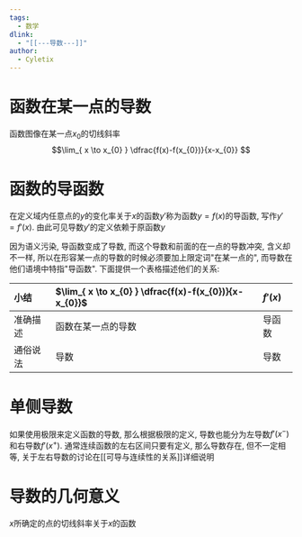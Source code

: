```yaml
---
tags:
  - 数学
dlink:
  - "[[---导数---]]"
author:
  - Cyletix
---
```

# 函数在某一点的导数
函数图像在某一点$x_{0}$的切线斜率
$$\lim_{ x \to x_{0} } \dfrac{f(x)-f(x_{0})}{x-x_{0}} $$
# 函数的导函数
在定义域内任意点的$y$的变化率关于$x$的函数$y'$称为函数$y=f(x)$的导函数, 写作$y'=f'(x)$. 由此可见导数$y'$的定义依赖于原函数$y$

因为语义污染, 导函数变成了导数, 而这个导数和前面的在一点的导数冲突, 含义却不一样, 所以在形容某一点的导数的时候必须要加上限定词"在某一点的", 而导数在他们语境中特指"导函数". 下面提供一个表格描述他们的关系:

| 小结   | $\lim_{ x \to x_{0} } \dfrac{f(x)-f(x_{0})}{x-x_{0}}$ | $f'(x)$ |
| :--- | :---------------------------------------------------- | :------ |
| 准确描述 | 函数在某一点的导数                                             | 导函数     |
| 通俗说法 | 导数                                                    | 导数      |

# 单侧导数
如果使用极限来定义函数的导数, 那么根据极限的定义, 导数也能分为左导数$f'(x^-)$和右导数$f'(x^+)$. 
通常连续函数的左右区间只要有定义, 那么导数存在, 但不一定相等, 关于左右导数的讨论在[[可导与连续性的关系]]详细说明
# 导数的几何意义
$x$所确定的点的切线斜率关于$x$的函数